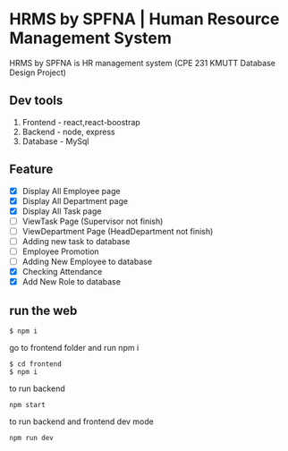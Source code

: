 # HRMS by SPFNA | Human Resource Management System

HRMS by SPFNA is HR management system 
(CPE 231 KMUTT Database Design Project)
## Dev tools

1. Frontend - react,react-boostrap
2. Backend - node, express
3. Database - MySql
## Feature 
- [x] Display All Employee page
- [x] Display All Department page
- [x] Display All Task page
- [ ] ViewTask Page (Supervisor not finish)
- [ ] ViewDepartment Page (HeadDepartment not finish)
- [ ] Adding new task to database
- [ ] Employee Promotion
- [ ] Adding New Employee to database
- [x] Checking Attendance 
- [x] Add New Role to database
## run the web

```
$ npm i 
```

go to frontend folder and run npm i 

```
$ cd frontend
$ npm i 
```
to run backend 
```
npm start
```

to run backend and frontend dev mode
```
npm run dev
```

